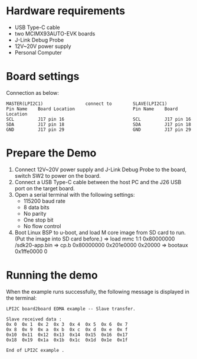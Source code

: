 Hardware requirements
=====================
- USB Type-C cable
- two MCIMX93AUTO-EVK boards
- J-Link Debug Probe
- 12V~20V power supply
- Personal Computer

Board settings
==============
Connection as below:
~~~~~~~~~~~~~~~~~~~~~~~~~~~~~~~~~~~~~~~~~~~~~~~~~~~~~~~~~~~~~~~~~~~~~~~~~~
MASTER(LPI2C1)                connect to        SLAVE(LPI2C1)
Pin Name    Board Location                      Pin Name    Board Location
SCL         J17 pin 16                          SCL         J17 pin 16
SDA         J17 pin 18                          SDA         J17 pin 18
GND         J17 pin 29                          GND         J17 pin 29
~~~~~~~~~~~~~~~~~~~~~~~~~~~~~~~~~~~~~~~~~~~~~~~~~~~~~~~~~~~~~~~~~~~~~~~~~~

Prepare the Demo
================
1.  Connect 12V~20V power supply and J-Link Debug Probe to the board, switch SW2 to power on the board.
2.  Connect a USB Type-C cable between the host PC and the J26 USB port on the target board.
3.  Open a serial terminal with the following settings:
    - 115200 baud rate
    - 8 data bits
    - No parity
    - One stop bit
    - No flow control
4. Boot Linux BSP to u-boot, and load M core image from SD card to run. (Put the image into SD card before.)
   => load mmc 1:1 0x80000000 /sdk20-app.bin
   => cp.b 0x80000000 0x201e0000 0x20000
   => bootaux 0x1ffe0000 0

Running the demo
================
When the example runs successfully, the following message is displayed in the terminal:

~~~~~~~~~~~~~~~~~~~~~
LPI2C board2board EDMA example -- Slave transfer.

Slave received data :
0x 0  0x 1  0x 2  0x 3  0x 4  0x 5  0x 6  0x 7
0x 8  0x 9  0x a  0x b  0x c  0x d  0x e  0x f
0x10  0x11  0x12  0x13  0x14  0x15  0x16  0x17
0x18  0x19  0x1a  0x1b  0x1c  0x1d  0x1e  0x1f

End of LPI2C example .
~~~~~~~~~~~~~~~~~~~~~

